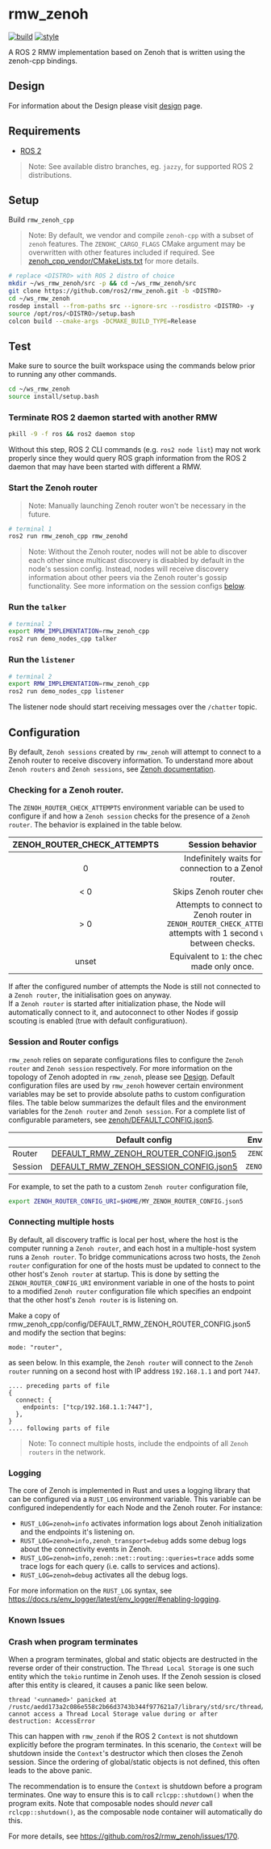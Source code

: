 # rmw_zenoh

[![build](https://github.com/ros2/rmw_zenoh/actions/workflows/build.yaml/badge.svg)](https://github.com/ros2/rmw_zenoh/actions/workflows/build.yaml)
[![style](https://github.com/ros2/rmw_zenoh/actions/workflows/style.yaml/badge.svg)](https://github.com/ros2/rmw_zenoh/actions/workflows/style.yaml)

A ROS 2 RMW implementation based on Zenoh that is written using the zenoh-cpp bindings.

## Design

For information about the Design please visit [design](docs/design.md) page.

## Requirements
- [ROS 2](https://docs.ros.org)

> Note: See available distro branches, eg. `jazzy`, for supported ROS 2 distributions.

## Setup

Build `rmw_zenoh_cpp`

>Note: By default, we vendor and compile `zenoh-cpp` with a subset of `zenoh` features.
The `ZENOHC_CARGO_FLAGS` CMake argument may be overwritten with other features included if required.
See [zenoh_cpp_vendor/CMakeLists.txt](./zenoh_cpp_vendor/CMakeLists.txt) for more details.

```bash
# replace <DISTRO> with ROS 2 distro of choice
mkdir ~/ws_rmw_zenoh/src -p && cd ~/ws_rmw_zenoh/src
git clone https://github.com/ros2/rmw_zenoh.git -b <DISTRO>
cd ~/ws_rmw_zenoh
rosdep install --from-paths src --ignore-src --rosdistro <DISTRO> -y
source /opt/ros/<DISTRO>/setup.bash
colcon build --cmake-args -DCMAKE_BUILD_TYPE=Release
```

## Test

Make sure to source the built workspace using the commands below prior to running any other commands.
```bash
cd ~/ws_rmw_zenoh
source install/setup.bash
```

### Terminate ROS 2 daemon started with another RMW
```bash
pkill -9 -f ros && ros2 daemon stop
```
Without this step, ROS 2 CLI commands (e.g. `ros2 node list`) may
not work properly since they would query ROS graph information from the ROS 2 daemon that
may have been started with different a RMW.

### Start the Zenoh router
> Note: Manually launching Zenoh router won't be necessary in the future.
```bash
# terminal 1
ros2 run rmw_zenoh_cpp rmw_zenohd
```

> Note: Without the Zenoh router, nodes will not be able to discover each other since multicast discovery is disabled by default in the node's session config. Instead, nodes will receive discovery information about other peers via the Zenoh router's gossip functionality. See more information on the session configs [below](#configuration).

### Run the `talker`
```bash
# terminal 2
export RMW_IMPLEMENTATION=rmw_zenoh_cpp
ros2 run demo_nodes_cpp talker
```

### Run the `listener`
```bash
# terminal 2
export RMW_IMPLEMENTATION=rmw_zenoh_cpp
ros2 run demo_nodes_cpp listener
```

The listener node should start receiving messages over the `/chatter` topic.

## Configuration

By default, `Zenoh sessions` created by `rmw_zenoh` will attempt to connect to a Zenoh router to receive discovery information.
To understand more about `Zenoh routers` and `Zenoh sessions`, see [Zenoh documentation](https://zenoh.io/docs/getting-started/deployment/).

### Checking for a Zenoh router.
The `ZENOH_ROUTER_CHECK_ATTEMPTS` environment variable can be used to configure if and how a `Zenoh session` checks for the presence of a `Zenoh router`.
The behavior is explained in the table below.


| ZENOH_ROUTER_CHECK_ATTEMPTS |                                                 Session behavior                                                   |
|:---------------------------:|:------------------------------------------------------------------------------------------------------------------:|
|               0             |                                                             Indefinitely waits for connection to a Zenoh router.   |
|             < 0             |                                                                                        Skips Zenoh router check.   |
|             > 0             | Attempts to connect to a Zenoh router in `ZENOH_ROUTER_CHECK_ATTEMPTS` attempts with 1 second wait between checks. |
|            unset            |                                                                    Equivalent to `1`: the check is made only once. |

If after the configured number of attempts the Node is still not connected to a `Zenoh router`, the initialisation goes on anyway.  
If a `Zenoh router` is started after initialization phase, the Node will automatically connect to it, and autoconnect to other Nodes if gossip scouting is enabled (true with default configuratiuon).

### Session and Router configs
`rmw_zenoh` relies on separate configurations files to configure the `Zenoh router` and `Zenoh session` respectively.
For more information on the topology of Zenoh adopted in `rmw_zenoh`, please see [Design](#design).
Default configuration files are used by `rmw_zenoh` however certain environment variables may be set to provide absolute paths to custom configuration files.
The table below summarizes the default files and the environment variables for the `Zenoh router` and `Zenoh session`.
For a complete list of configurable parameters, see [zenoh/DEFAULT_CONFIG.json5](https://github.com/eclipse-zenoh/zenoh/blob/main/DEFAULT_CONFIG.json5).

|         |                                            Default config                                            |   Envar for custom config  |
|---------|:----------------------------------------------------------------------------------------------------:|:--------------------------:|
| Router  |  [DEFAULT_RMW_ZENOH_ROUTER_CONFIG.json5](rmw_zenoh_cpp/config/DEFAULT_RMW_ZENOH_ROUTER_CONFIG.json5)  |  `ZENOH_ROUTER_CONFIG_URI` |
| Session | [DEFAULT_RMW_ZENOH_SESSION_CONFIG.json5](rmw_zenoh_cpp/config/DEFAULT_RMW_ZENOH_SESSION_CONFIG.json5) | `ZENOH_SESSION_CONFIG_URI` |

For example, to set the path to a custom `Zenoh router` configuration file,
```bash
export ZENOH_ROUTER_CONFIG_URI=$HOME/MY_ZENOH_ROUTER_CONFIG.json5
```

### Connecting multiple hosts
By default, all discovery traffic is local per host, where the host is the computer running a `Zenoh router`,
and each host in a multiple-host system runs a `Zenoh router`.
To bridge communications across two hosts, the `Zenoh router` configuration for one of the hosts must be
updated to connect to the other host's `Zenoh router` at startup.
This is done by setting the `ZENOH_ROUTER_CONFIG_URI` environment variable in one of the hosts to point to a
modified `Zenoh router` configuration file which specifies an endpoint that the other host's `Zenoh router` is
is listening on. 

Make a copy of rmw_zenoh_cpp/config/DEFAULT_RMW_ZENOH_ROUTER_CONFIG.json5 and modify the section that begins:
```json5
mode: "router",
```
as seen below.
In this example, the `Zenoh router` will connect to the `Zenoh router` running on a second host with IP address `192.168.1.1` and port `7447`.

```json5
.... preceding parts of file
{
  connect: {
    endpoints: ["tcp/192.168.1.1:7447"],
  },
}
.... following parts of file
```

> Note: To connect multiple hosts, include the endpoints of all `Zenoh routers` in the network.

### Logging

The core of Zenoh is implemented in Rust and uses a logging library that can be configured via a `RUST_LOG` environment variable.
This variable can be configured independently for each Node and the Zenoh router.
For instance:
- `RUST_LOG=zenoh=info` activates information logs about Zenoh initialization and the endpoints it's listening on.
- `RUST_LOG=zenoh=info,zenoh_transport=debug` adds some debug logs about the connectivity events in Zenoh.
- `RUST_LOG=zenoh=info,zenoh::net::routing::queries=trace` adds some trace logs for each query (i.e. calls to services and actions).
- `RUST_LOG=zenoh=debug` activates all the debug logs.

For more information on the `RUST_LOG` syntax, see https://docs.rs/env_logger/latest/env_logger/#enabling-logging.

### Known Issues

### Crash when program terminates

When a program terminates, global and static objects are destructed in the reverse order of their
construction.
The `Thread Local Storage` is one such entity which the `tokio` runtime in Zenoh uses.
If the Zenoh session is closed after this entity is cleared, it causes a panic like seen below.

```
thread '<unnamed>' panicked at /rustc/aedd173a2c086e558c2b66d3743b344f977621a7/library/std/src/thread/local.rs:262:26:
cannot access a Thread Local Storage value during or after destruction: AccessError
```

This can happen with `rmw_zenoh` if the ROS 2 `Context` is not shutdown explicitly before the
program terminates.
In this scenario, the `Context` will be shutdown inside the `Context`'s destructor which then closes the Zenoh session.
Since the ordering of global/static objects is not defined, this often leads to the above panic.

The recommendation is to ensure the `Context` is shutdown before a program terminates.
One way to ensure this is to call `rclcpp::shutdown()` when the program exits.
Note that composable nodes should *never* call `rclcpp::shutdown()`, as the composable node container will automatically do this.

For more details, see https://github.com/ros2/rmw_zenoh/issues/170.
